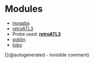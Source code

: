 
# Modules

* [mogaba](/retired/mogaba/)
* [retroATL3](/retroATL3/)
* Probe used: __[retroATL3](/include/probes/auto/retroATL3.md)__
* [goblin](/goblin/)
* [tobo](/retired/tobo/)


[](@autogenerated - invisible comment)